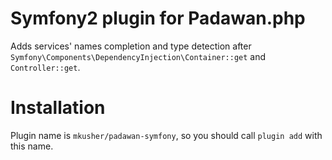 Symfony2 plugin for Padawan.php
===============================

Adds services' names completion and type detection after
`Symfony\Components\DependencyInjection\Container::get` and `Controller::get`.

# Installation

Plugin name is `mkusher/padawan-symfony`, so you should call `plugin add` with
this name.
